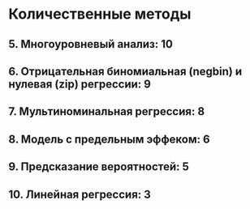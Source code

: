 # Количественные методы

## 5. Многоуровневый анализ: 10

## 6. Отрицательная биномиальная (negbin) и нулевая (zip) регрессии: 9

## 7. Мультиноминальная регрессия: 8

## 8. Модель с предельным эффеком: 6

## 9. Предсказание вероятностей: 5

## 10. Линейная регрессия: 3